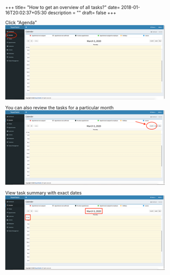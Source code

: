 +++
title= "How to get an overview of all tasks?"
date= 2018-01-16T20:02:37+05:30
description = ""
draft= false
+++

Click "Agenda"
![How to get an overview of all tasks](/images/agenda/gotoagenda.png)

You can also review the tasks for a particular month
![How to overview all tasks](/images/agenda/agenda_selectmonth.png)       

View task summary with exact dates
![How to overview all tasks](/images/agenda/agenda_see_all_task.png)     
